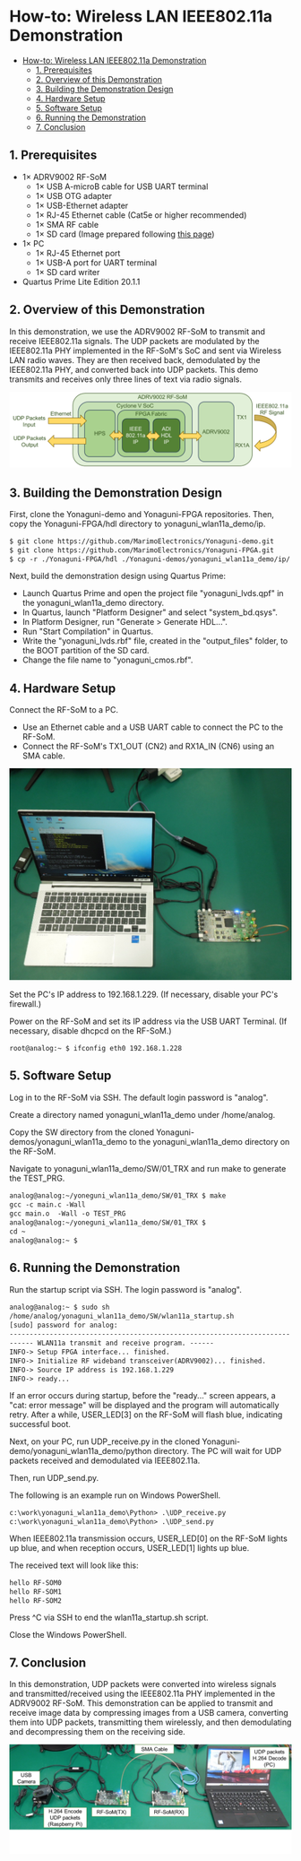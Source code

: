 # How-to: Wireless LAN IEEE802.11a Demonstration

- [How-to: Wireless LAN IEEE802.11a Demonstration](#how-to-wireless-lan-ieee80211a-demonstration)
  - [1. Prerequisites](#1-prerequisites)
  - [2. Overview of this Demonstration](#2-overview-of-this-demonstration)
  - [3. Building the Demonstration Design](#3-building-the-demonstration-design)
  - [4. Hardware Setup](#4-hardware-setup)
  - [5. Software Setup](#5-software-setup)
  - [6. Running the Demonstration](#6-running-the-demonstration)
  - [7. Conclusion](#7-conclusion)


## 1. Prerequisites
  - 1× ADRV9002 RF-SoM
    - 1× USB A-microB cable for USB UART terminal
    - 1× USB OTG adapter
    - 1× USB-Ethernet adapter
    - 1× RJ-45 Ethernet cable (Cat5e or higher recommended)
    - 1× SMA RF cable
    - 1× SD card (Image prepared following [this page](https://github.com/MarimoElectronics/Yonaguni-docs/blob/main/How-toSD.md))
  - 1× PC
    - 1× RJ-45 Ethernet port
    - 1× USB-A port for UART terminal
    - 1× SD card writer
  - Quartus Prime Lite Edition 20.1.1


## 2. Overview of this Demonstration
In this demonstration, we use the ADRV9002 RF-SoM to transmit and receive IEEE802.11a signals.
The UDP packets are modulated by the IEEE802.11a PHY implemented in the RF-SoM's SoC and sent via Wireless LAN radio waves.
They are then received back, demodulated by the IEEE802.11a PHY, and converted back into UDP packets.
This demo transmits and receives only three lines of text via radio signals.

![Demo Picture1](./img/wlan11a_demo_image.png)


## 3. Building the Demonstration Design
First, clone the Yonaguni-demo and Yonaguni-FPGA repositories.
Then, copy the Yonaguni-FPGA/hdl directory to yonaguni_wlan11a_demo/ip.

```Shell
$ git clone https://github.com/MarimoElectronics/Yonaguni-demo.git
$ git clone https://github.com/MarimoElectronics/Yonaguni-FPGA.git
$ cp -r ./Yonaguni-FPGA/hdl ./Yonaguni-demos/yonaguni_wlan11a_demo/ip/
```

Next, build the demonstration design using Quartus Prime:
  - Launch Quartus Prime and open the project file "yonaguni_lvds.qpf" in the yonaguni_wlan11a_demo directory.
  - In Quartus, launch "Platform Designer" and select "system_bd.qsys".
  - In Platform Designer, run "Generate > Generate HDL...".
  - Run "Start Compilation" in Quartus.
  - Write the "yonaguni_lvds.rbf" file, created in the "output_files" folder, to the BOOT partition of the SD card.
  - Change the file name to "yonaguni_cmos.rbf".


## 4. Hardware Setup
Connect the RF-SoM to a PC.
  - Use an Ethernet cable and a USB UART cable to connect the PC to the RF-SoM.
  - Connect the RF-SoM's TX1_OUT (CN2) and RX1A_IN (CN6) using an SMA cable.

![Demo Picture2](./img/wlan11a_demo_HWsetup.png)

Set the PC's IP address to 192.168.1.229.
(If necessary, disable your PC's firewall.)

Power on the RF-SoM and set its IP address via the USB UART Terminal.
(If necessary, disable dhcpcd on the RF-SoM.)
```Shell
root@analog:~ $ ifconfig eth0 192.168.1.228
```


## 5. Software Setup
Log in to the RF-SoM via SSH. The default login password is "analog".

Create a directory named yonaguni_wlan11a_demo under /home/analog.

Copy the SW directory from the cloned Yonaguni-demos/yonaguni_wlan11a_demo to the yonaguni_wlan11a_demo directory on the RF-SoM.

Navigate to yonaguni_wlan11a_demo/SW/01_TRX and run make to generate the TEST_PRG.
```Shell
analog@analog:~/yoneguni_wlan11a_demo/SW/01_TRX $ make
gcc -c main.c -Wall
gcc main.o  -Wall -o TEST_PRG
analog@analog:~/yoneguni_wlan11a_demo/SW/01_TRX $
cd ~
analog@analog:~ $
```


## 6. Running the Demonstration
Run the startup script via SSH. The login password is "analog".
```Shell
analog@analog:~ $ sudo sh /home/analog/yonaguni_wlan11a_demo/SW/wlan11a_startup.sh
[sudo] password for analog:
----------------------------------------------------------------------
------ WLAN11a transmit and receive program. ------
INFO-> Setup FPGA interface... finished.
INFO-> Initialize RF wideband transceiver(ADRV9002)... finished.
INFO-> Source IP address is 192.168.1.229
INFO-> ready...
```

If an error occurs during startup, before the "ready..." screen appears, a "cat: error message" will be displayed and the program will automatically retry.
After a while, USER_LED[3] on the RF-SoM will flash blue, indicating successful boot.

Next, on your PC, run UDP_receive.py in the cloned Yonaguni-demo/yonaguni_wlan11a_demo/python directory.
The PC will wait for UDP packets received and demodulated via IEEE802.11a.

Then, run UDP_send.py.

The following is an example run on Windows PowerShell.
```Shell
c:\work\yonaguni_wlan11a_demo\Python> .\UDP_receive.py
c:\work\yonaguni_wlan11a_demo\Python> .\UDP_send.py
```
When IEEE802.11a transmission occurs, USER_LED[0] on the RF-SoM lights up blue, and when reception occurs, USER_LED[1] lights up blue.

The received text will look like this:
```Shell
hello RF-SOM0
hello RF-SOM1
hello RF-SOM2
```

Press ^C via SSH to end the wlan11a_startup.sh script.

Close the Windows PowerShell.


## 7. Conclusion
In this demonstration, UDP packets were converted into wireless signals and transmitted/received using the IEEE802.11a PHY implemented in the ADRV9002 RF-SoM.
This demonstration can be applied to transmit and receive image data by compressing images from a USB camera, converting them into UDP packets, transmitting them wirelessly, and then demodulating and decompressing them on the receiving side.

![Demo Picture3](./img/wlan11a_demo_TRXvideo.png)
